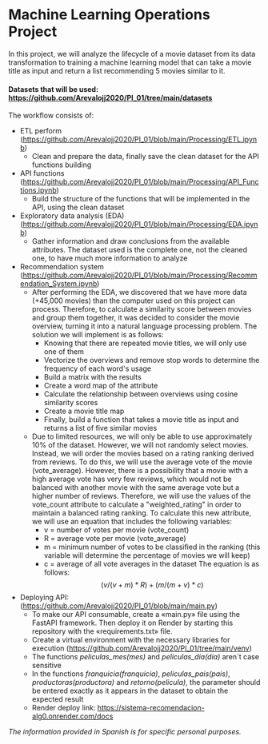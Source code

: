 # Machine Learning Operations Project

In this project, we will analyze the lifecycle of a movie dataset from its data transformation to training a machine learning model that can take a movie title as input and return a list recommending 5 movies similar to it.

#### Datasets that will be used: https://github.com/Arevalojj2020/PI_01/tree/main/datasets

The workflow consists of: 
- ETL perform (https://github.com/Arevalojj2020/PI_01/blob/main/Processing/ETL.ipynb)
    + Clean and prepare the data, finally save the clean dataset for the API functions building
- API functions (https://github.com/Arevalojj2020/PI_01/blob/main/Processing/API_Functions.ipynb)
    + Build the structure of the functions that will be implemented in the API, using the clean dataset
- Exploratory data analysis (EDA) (https://github.com/Arevalojj2020/PI_01/blob/main/Processing/EDA.ipynb)
    + Gather information and draw conclusions from the available attributes. The dataset used is the complete one, not the cleaned one,         to have much more information to analyze
- Recommendation system (https://github.com/Arevalojj2020/PI_01/blob/main/Processing/Recommendation_System.ipynb)
    + After performing the EDA, we discovered that we have more data (+45,000 movies) than the computer used on this project can process.       Therefore, to calculate a similarity score between movies and group them together, it was decided to consider the movie overview,         turning it into a natural language processing problem. 
      The solution we will implement is as follows:
        + Knowing that there are repeated movie titles, we will only use one of them
        + Vectorize the overviews and remove stop words to determine the frequency of each word's usage
        + Build a matrix with the results
        + Create a word map of the attribute
        + Calculate the relationship between overviews using cosine similarity scores
        + Create a movie title map                                                  
        + Finally, build a function that takes a movie title as input and returns a list of five similar movies
    + Due to limited resources, we will only be able to use approximately 10% of the dataset. However, we will not randomly select             movies. Instead, we will order the movies based on a rating ranking derived from reviews. To do this, we will use the average             vote of the movie (vote_average). However, there is a possibility that a movie with a high average vote has very few reviews,             which would not be balanced with another movie with the same average vote but a higher number of reviews. Therefore, we will use         the values of the vote_count attribute to calculate a "weighted_rating" in order to maintain a balanced rating ranking. 
      To calculate this new attribute, we will use an equation that includes the following variables:
         + v = number of votes per movie (vote_count)
         + R = average vote per movie (vote_average)
         + m = minimum number of votes to be classified in the ranking (this variable will determine the percentage of movies we will                keep)
         + c = average of all vote averages in the dataset
      The equation is as follows:
      $$(v/(v+m) * R) + (m/(m+v) * c)$$
- Deploying API: (https://github.com/Arevalojj2020/PI_01/blob/main/main.py)
    + To make our API consumable, create a «main.py» file using the FastAPI framework. Then deploy it on Render by starting this               repository with the «requirements.txt» file.
    + Create a virtual environment with the necessary libraries for execution (https://github.com/Arevalojj2020/PI_01/tree/main/venv)
    + The functions *peliculas_mes(mes)* and *peliculas_dia(dia)* aren´t case sensitive
    + In the functions *franquicia(franquicia)*, *peliculas_pais(pais)*, *productoras(productora)* and *retorno(pelicula)*, the                 parameter should be entered exactly as it appears in the dataset to obtain the expected result
    + Render deploy link: https://sistema-recomendacion-alg0.onrender.com/docs

*The information provided in Spanish is for specific personal purposes.*
